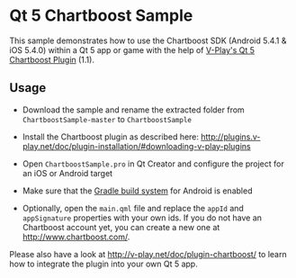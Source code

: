 Qt 5 Chartboost Sample
======================

This sample demonstrates how to use the Chartboost SDK (Android 5.4.1 & iOS 5.4.0) within a Qt 5 app or game with the help of [V-Play's Qt 5 Chartboost Plugin](http://plugins.v-play.net/plugins/chartboost/) (1.1).

Usage
-----

- Download the sample and rename the extracted folder from `ChartboostSample-master` to `ChartboostSample`

- Install the Chartboost plugin as described here: http://plugins.v-play.net/doc/plugin-installation/#downloading-v-play-plugins

- Open `ChartboostSample.pro` in Qt Creator and configure the project for an iOS or Android target

- Make sure that the [Gradle build system](http://plugins.v-play.net/doc/android-gradle/#enable-gradle-build-system) for Android is enabled

- Optionally, open the `main.qml` file and replace the `appId` and `appSignature` properties with your own ids. If you do not have an Chartboost account yet, you can create a new one at http://www.chartboost.com/.


Please also have a look at http://v-play.net/doc/plugin-chartboost/ to learn how to integrate the plugin into your own Qt 5 app.
